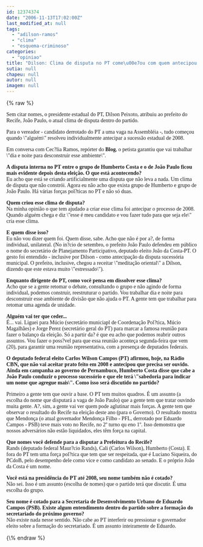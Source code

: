 ```yaml
---
id: 12374374
date: "2006-11-13T17:02:00Z"
last_modified_at: null
tags:
  - "adilson-ramos"
  - "clima"
  - "esquema-criminoso"
categories:
  - "opiniao"
title: "Dilson: Clima de disputa no PT come\u00e7ou com quem antecipou 2008"
sutia: null
chapeu: null
autor: null
imagem: null
---
```

{\% raw %}
<p><P><FONT face=Verdana>Sem citar nomes, o presidente estadual do PT, Dilson Peixoto, atribuiu ao prefeito do Recife, João Paulo, o atual clima de disputa dentro do partido. </FONT></P></p>
<p><P><FONT face=Verdana>Para o vereador - candidato derrotado do PT a uma vaga na Assembléia -,&nbsp;tudo começou quando \"alguém\" resolveu individualmente antecipar a sucessão estadual de&nbsp;2008. </FONT></P></p>
<p><P><FONT face=Verdana>Em conversa com Cec?lia Ramos, repórter do <STRONG>Blog</STRONG>, o petista garantiu que vai trabalhar \"dia e noite para desconstruir esse ambiente\". </FONT></P><B></p>
<p><P><FONT face=Verdana>A disputa interna no PT entre o grupo de Humberto Costa e o de João Paulo ficou mais evidente depois desta eleição. O que está acontecendo?</FONT></B><BR><FONT face=Verdana>Eu acho que está se criando artificialmente uma disputa que não leva a nada. Um clima de disputa que não constrói. Agora eu não acho que exista grupo de Humberto e grupo de João Paulo. Há várias forças pol?ticas no PT e não só duas. </FONT></P><B></p>
<p><P><FONT face=Verdana>Quem criou esse clima de disputa?</FONT></B><BR><FONT face=Verdana>Na minha opinião o que tem ajudado a criar esse clima foi antecipar o processo de 2008. Quando alguém chega e diz \"esse é meu candidato e vou fazer tudo para que seja ele\" cria esse clima. </FONT></P><B></p>
<p><P><FONT face=Verdana>E quem disse isso?<BR></FONT></B><FONT face=Verdana>Eu não vou dizer quem foi. Quem disse, sabe. Acho que não é por a?, de forma individual, unilateral. (No in?cio de setembro, o prefeito João Paulo defendeu em público o nome do secretário de Planejamento Participativo, deputado eleito João da Costa-PT. O gesto foi entendido - inclusive por Dilson - como antecipação da disputa sucessória municipal. O prefeito, inclusive, chegou a receitar \"meditação oriental\" a Dilson, dizendo que este estava muito \"estressado\").</FONT></P><B></p>
<p><P><FONT face=Verdana>Enquanto dirigente do PT, como você pensa em dissolver esse clima?<BR></FONT></B><FONT face=Verdana>Acho que se a gente retomar o debate, consultando o grupo e não agindo de forma individual, podemos construir, reestruturar o partido. Vou trabalhar dia e noite para desconstruir esse ambiente de divisão que não ajuda o PT. A gente tem que trabalhar para retomar uma agenda de unidade.</FONT></P><B></p>
<p><P><FONT face=Verdana>Alguém vai ter que ceder...</FONT></B><FONT face=Verdana> <BR>É... vai. Liguei para Múcio (secretário municiapl de Coordenação Pol?tica, Múcio Magalhães) e Jorge Perez (secretário geral do PT) para marcar a famosa reunião para fazer o balanço da eleição. Só a partir da? é que eu acho que podemos reabrir outros assuntos. Vou fazer o poss?vel para que essa reunião aconteça segunda-feira que vem (20), para garantir uma reunião representativa, com a presença de deputados federais. </FONT></P><B></p>
<p><P><FONT face=Verdana>O deputado federal eleito Carlos Wilson Campos (PT) afirmou, hoje, na Rádio CBN, que não vai aceitar prato feito em 2008 e antecipou que precisa ser ouvido. Ainda em campanha ao governo de Pernambuco, Humberto Costa disse que cabe a João Paulo conduzir o processo sucessório e que ele terá \"sabedoria para indicar um nome que agregue mais\". Como isso será discutido no partido?</FONT></P></B></p>
<p><P><FONT face=Verdana>Primeiro a gente tem que ouvir a base. O PT tem muitos quadros. É um assunto (a escolha do nome que disputará a vaga de João Paulo) que a gente tem que tratar ouvindo muita gente. A?, sim, a gente vai ver quem pode aglutinar mais forças. A gente tem que observar o resultado do Recife na eleição deste ano (para o Governo). O resultado mostra que Mendonça (o atual governador Mendonça Filho - PFL, derrotado por Eduardo Campos - PSB) teve mais voto no Recife, no 2º turno qu eno 1º. Isso demonstra que nossos adversários não estão liquidados, eles têm força na capital. </FONT></P><B></p>
<p><P><FONT face=Verdana>Que nomes você defende para a disputar a Prefeitura do Recife?</FONT></B><FONT face=Verdana> <BR>Rands (deputado federal Maur?cio Rands), Cali (Carlos Wilson), Humberto (Costa). E fora do PT tem uma força pol?tica que tem que ser respeitada, que é Luciano Siqueira, do PCdoB, pelo desempenho dele como vice e como candidato ao senado. E o próprio João da Costa é um nome.</FONT></P><B></p>
<p><P><FONT face=Verdana>Você está na presidência do PT até 2008, seu nome também não é cotado?</FONT></B><BR><FONT face=Verdana>Não sei. Isso é um assunto (escolha de nomes) que o partido terá que discutir. É uma escolha do grupo.</FONT></P><B></p>
<p><P><FONT face=Verdana>Seu nome é cotado para a Secretaria de Desenvolvimento Urbano de Eduardo Campos (PSB). Existe algum entendimento dentro do partido sobre a formação do secretariado do próximo governo? </FONT></B><BR><FONT face=Verdana>Não existe nada nesse sentido. Não cabe ao PT interferir ou pressionar o governador eleito sobre a formação do secretariado. É um assunto inteiramente de Eduardo.</FONT></P> </p>
{\% endraw %}